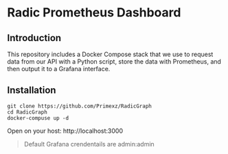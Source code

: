 # Radic Prometheus Dashboard

## Introduction
This repository includes a Docker Compose stack that we use to request data from our API with a Python script, store the data with Prometheus, and then output it to a Grafana interface.

## Installation
```
git clone https://github.com/Primexz/RadicGraph
cd RadicGraph
docker-compuse up -d
```
Open on your host: http://localhost:3000
> Default Grafana crendentails are admin:admin